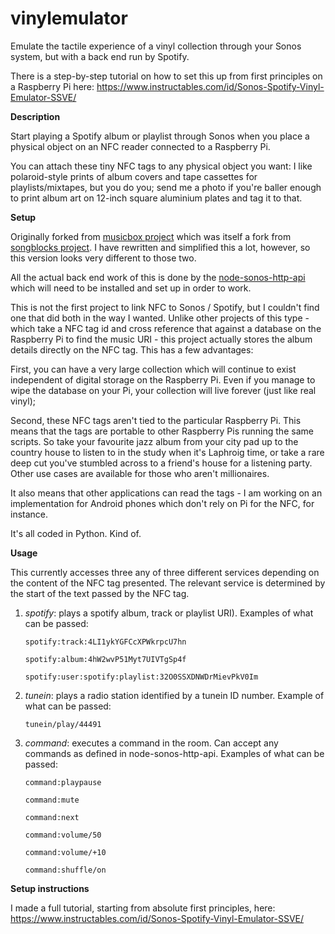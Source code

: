 # vinylemulator

Emulate the tactile experience of a vinyl collection through your Sonos system, but with a back end run by Spotify.

There is a step-by-step tutorial on how to set this up from first principles on a Raspberry Pi here: https://www.instructables.com/id/Sonos-Spotify-Vinyl-Emulator-SSVE/

<b>Description</b>

Start playing a Spotify album or playlist through Sonos when you place a physical object on an NFC reader connected to a Raspberry Pi.

You can attach these tiny NFC tags to any physical object you want: I like polaroid-style prints of album covers and tape cassettes for playlists/mixtapes, but you do you; send me a photo if you're baller enough to print album art on 12-inch square aluminium plates and tag it to that.

<b>Setup</b>

Originally forked from <a href="https://github.com/pucbaldwin/musicbox">musicbox project</a> which was itself a fork from <a href="https://github.com/shawnrk/songblocks">songblocks project</a>. I have rewritten and simplified this a lot, however, so this version looks very different to those two.

All the actual back end work of this is done by the <a href="https://github.com/jishi/node-sonos-http-api/">node-sonos-http-api</a> which will need to be installed and set up in order to work.

This is not the first project to link NFC to Sonos / Spotify, but I couldn't find one that did both in the way I wanted. Unlike other projects of this type - which take a NFC tag id and cross reference that against a database on the Raspberry Pi to find the music URI - this project actually stores the album details directly on the NFC tag. This has a few advantages:

First, you can have a very large collection which will continue to exist independent of digital storage on the Raspberry Pi. Even if you manage to wipe the database on your Pi, your collection will live forever (just like real vinyl);

Second, these NFC tags aren't tied to the particular Raspberry Pi. This means that the tags are portable to other Raspberry Pis running the same scripts. So take your favourite jazz album from your city pad up to the country house to listen to in the study when it's Laphroig time, or take a rare deep cut you've stumbled across to a friend's house for a listening party. Other use cases are available for those who aren't millionaires.

It also means that other applications can read the tags - I am working on an implementation for Android phones which don't rely on Pi for the NFC, for instance.

It's all coded in Python. Kind of.

<b>Usage</b>

This currently accesses three any of three different services depending on the content of the NFC tag presented. The relevant service is determined by the start of the text passed by the NFC tag.

1) <i>spotify</i>: plays a spotify album, track or playlist URI). Examples of what can be passed:
      <p><code>spotify:track:4LI1ykYGFCcXPWkrpcU7hn</code>
      <p><code>spotify:album:4hW2wvP51Myt7UIVTgSp4f</code>
      <p><code>spotify:user:spotify:playlist:32O0SSXDNWDrMievPkV0Im</code>

2) <i>tunein</i>: plays a radio station identified by a tunein ID number. Example of what can be passed:
      <p><code>tunein/play/44491</code>

3) <i>command</i>: executes a command in the room. Can accept any commands as defined in node-sonos-http-api. Examples of what can be passed:
      <p><code>command:playpause</code>
      <p><code>command:mute</code>
      <p><code>command:next</code>
      <p><code>command:volume/50</code>
      <p><code>command:volume/+10</code>
      <p><code>command:shuffle/on</code>

<b>Setup instructions</b>

I made a full tutorial, starting from absolute first principles, here:
https://www.instructables.com/id/Sonos-Spotify-Vinyl-Emulator-SSVE/
